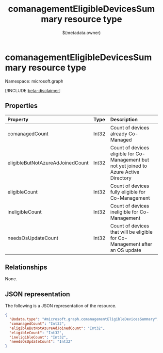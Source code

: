 ﻿---
title: "comanagementEligibleDevicesSummary resource type"
description: ""
localization_priority: Normal
author: "$(metadata.owner)"
ms.prod: ""
doc_type: "resourcePageType"
---

# comanagementEligibleDevicesSummary resource type

Namespace: microsoft.graph

[!INCLUDE [beta-disclaimer](../../includes/beta-disclaimer.md)]

## Properties

| Property                         | Type  | Description                                                                              |
| :------------------------------- | :---- | :--------------------------------------------------------------------------------------- |
| comanagedCount                   | Int32 | Count of devices already Co-Managed                                                      |
| eligibleButNotAzureAdJoinedCount | Int32 | Count of devices eligible for Co-Management but not yet joined to Azure Active Directory |
| eligibleCount                    | Int32 | Count of devices fully eligible for Co-Management                                        |
| ineligibleCount                  | Int32 | Count of devices ineligible for Co-Management                                            |
| needsOsUpdateCount               | Int32 | Count of devices that will be eligible for Co-Management after an OS update              |

## Relationships

None.

## JSON representation

The following is a JSON representation of the resource.

<!-- {
  "blockType": "resource",
  "@odata.type": "microsoft.graph.comanagementEligibleDevicesSummary",
}
-->

```json
{
  "@odata.type": "#microsoft.graph.comanagementEligibleDevicesSummary",
  "comanagedCount": "Int32",
  "eligibleButNotAzureAdJoinedCount": "Int32",
  "eligibleCount": "Int32",
  "ineligibleCount": "Int32",
  "needsOsUpdateCount": "Int32"
}
```